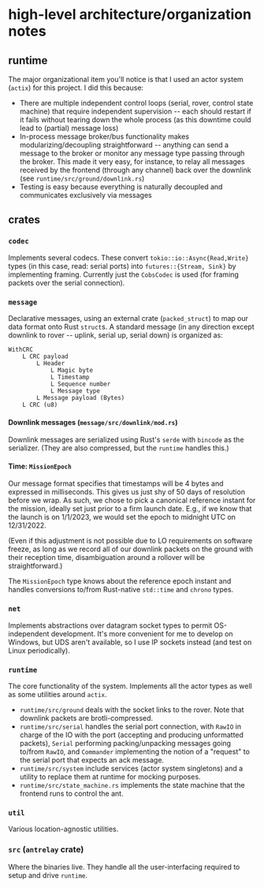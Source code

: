 # high-level architecture/organization notes

## runtime
The major organizational item you'll notice is that I used an actor system (`actix`) for this
project. I did this because:

- There are multiple independent control loops (serial, rover, control state machine) that require
  independent supervision -- each should restart if it fails without tearing down the whole process
  (as this downtime could lead to (partial) message loss)
- In-process message broker/bus functionality makes modularizing/decoupling straightforward --
  anything can send a message to the broker or monitor any message type passing through the broker.
  This made it very easy, for instance, to relay all messages received by the frontend (through any
  channel) back over the downlink (see `runtime/src/ground/downlink.rs`)
- Testing is easy because everything is naturally decoupled and communicates exclusively via
  messages

## crates

### `codec`
Implements several codecs. These convert `tokio::io::Async{Read,Write}` types (in this case, read:
serial ports) into `futures::{Stream, Sink}` by implementing framing. Currently just the `CobsCodec`
is used (for framing packets over the serial connection).

### `message`
Declarative messages, using an external crate (`packed_struct`) to map our data format onto Rust
`struct`s. A standard message (in any direction except downlink to rover -- uplink, serial up,
serial down) is organized as:

```
WithCRC
    L CRC payload
        L Header
            L Magic byte
            L Timestamp
            L Sequence number
            L Message type
        L Message payload (Bytes)
    L CRC (u8)
```

#### Downlink messages (`message/src/downlink/mod.rs`)
Downlink messages are serialized using Rust's `serde` with `bincode` as the serializer. (They are
also compressed, but the `runtime` handles this.)

#### Time: `MissionEpoch`
Our message format specifies that timestamps will be 4 bytes and expressed in milliseconds. This
gives us just shy of 50 days of resolution before we wrap. As such, we chose to pick a canonical
reference instant for the mission, ideally set just prior to a firm launch date. E.g., if we know
that the launch is on 1/1/2023, we would set the epoch to midnight UTC on 12/31/2022.

(Even if this adjustment is not possible due to LO requirements on software freeze, as long as we
record all of our downlink packets on the ground with their reception time, disambiguation around a
rollover will be straightforward.)

The `MissionEpoch` type knows about the reference epoch instant and handles conversions to/from
Rust-native `std::time` and `chrono` types.

### `net`
Implements abstractions over datagram socket types to permit OS-independent development. It's
more convenient for me to develop on Windows, but UDS aren't available, so I use IP sockets instead
(and test on Linux periodically).

### `runtime`
The core functionality of the system. Implements all the actor types as well as some utilities
around `actix`.

- `runtime/src/ground` deals with the socket links to the rover. Note that downlink packets are
  brotli-compressed.
- `runtime/src/serial` handles the serial port connection, with `RawIO` in charge of the IO with the
  port (accepting and producing unformatted packets), `Serial` performing packing/unpacking messages
  going to/from `RawIO`, and `Commander` implementing the notion of a "request" to the serial port
  that expects an ack message.
- `runtime/src/system` include services (actor system singletons) and a utility to replace them at
  runtime for mocking purposes.
- `runtime/src/state_machine.rs` implements the state machine that the frontend runs to control the
  ant.

### `util`
Various location-agnostic utilities.

### `src` (`antrelay` crate)
Where the binaries live. They handle all the user-interfacing required to setup and drive `runtime`.
